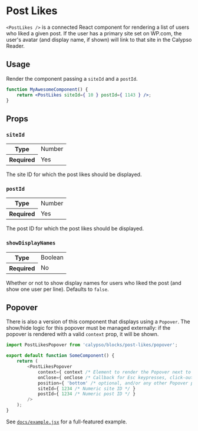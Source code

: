 # Post Likes

`<PostLikes />` is a connected React component for rendering a list of users
who liked a given post. If the user has a primary site set on WP.com, the
user's avatar (and display name, if shown) will link to that site in the
Calypso Reader.

## Usage

Render the component passing a `siteId` and a `postId`.

```jsx
function MyAwesomeComponent() {
	return <PostLikes siteId={ 10 } postId={ 1143 } />;
}
```

## Props

### `siteId`

<table>
	<tr><th>Type</th><td>Number</td></tr>
	<tr><th>Required</th><td>Yes</td></tr>
</table>

The site ID for which the post likes should be displayed.

### `postId`

<table>
	<tr><th>Type</th><td>Number</td></tr>
	<tr><th>Required</th><td>Yes</td></tr>
</table>

The post ID for which the post likes should be displayed.

### `showDisplayNames`

<table>
	<tr><th>Type</th><td>Boolean</td></tr>
	<tr><th>Required</th><td>No</td></tr>
</table>

Whether or not to show display names for users who liked the post (and show one
user per line). Defaults to `false`.

## Popover

There is also a version of this component that displays using a `Popover`. The
show/hide logic for this popover must be managed externally: if the popover is
rendered with a valid `context` prop, it will be shown.

```js
import PostLikesPopover from 'calypso/blocks/post-likes/popover';

export default function SomeComponent() {
	return (
		<PostLikesPopover
			context={ context /* Element to render the Popover next to */ }
			onClose={ onClose /* Callback for Esc keypresses, click-outside */ }
			position={ 'bottom' /* optional, and/or any other Popover props */ }
			siteId={ 1234 /* Numeric site ID */ }
			postId={ 1234 /* Numeric post ID */ }
		/>
	);
}
```

See [`docs/example.jsx`](docs/example.jsx) for a full-featured example.
